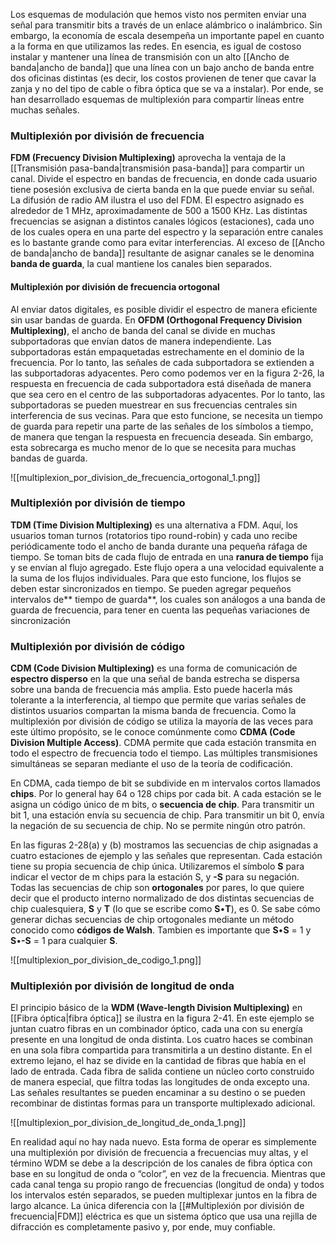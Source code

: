 Los esquemas de modulación que hemos visto nos permiten enviar una señal para transmitir bits a través de un enlace alámbrico o inalámbrico. Sin embargo, la economía de escala desempeña un importante papel en cuanto a la forma en que utilizamos las redes. En esencia, es igual de costoso instalar y mantener una línea de transmisión con un alto [[Ancho de banda|ancho de banda]] que una línea con un bajo ancho de banda entre dos oficinas distintas (es decir, los costos provienen de tener que cavar la zanja y no del tipo de cable o fibra óptica que se va a instalar). Por ende, se han desarrollado esquemas de multiplexión para compartir líneas entre muchas señales.

### Multiplexión por división de frecuencia
**FDM (Frecuency Division Multiplexing)** aprovecha la ventaja de la [[Transmisión pasa-banda|transmisión pasa-banda]] para compartir un canal. Divide el espectro en bandas de frecuencia, en donde cada usuario tiene posesión exclusiva de cierta banda en la que puede enviar su señal. La difusión de radio AM ilustra el uso del FDM. El espectro asignado es alrededor de 1 MHz, aproximadamente de 500 a 1500 KHz. Las distintas frecuencias se asignan a distintos canales lógicos (estaciones), cada uno de los cuales opera en una parte del espectro y la separación entre canales es lo bastante grande como para evitar interferencias. Al exceso de [[Ancho de banda|ancho de banda]] resultante de asignar canales se le denomina **banda de guarda**, la cual mantiene los canales bien separados.

#### Multiplexión por división de frecuencia ortogonal
Al enviar datos digitales, es posible dividir el espectro de manera eficiente sin usar bandas de guarda. En **OFDM (Orthogonal Frequency Division Multiplexing)**, el ancho de banda del canal se divide en muchas subportadoras que envían datos de manera independiente. Las subportadoras están empaquetadas estrechamente en el dominio de la frecuencia. Por lo tanto, las señales de cada subportadora se extienden a las subportadoras adyacentes. Pero como podemos ver en la figura 2-26, la respuesta en frecuencia de cada subportadora está diseñada de manera que sea cero en el centro de las subportadoras adyacentes. Por lo tanto, las subportadoras se pueden muestrear en sus frecuencias centrales sin interferencia de sus vecinas. Para que esto funcione, se necesita un tiempo de guarda para repetir una parte de las señales de los símbolos a tiempo, de manera que tengan la respuesta en frecuencia deseada. Sin embargo, esta sobrecarga es mucho menor de lo que se necesita para muchas bandas de guarda.

![[multiplexion_por_division_de_frecuencia_ortogonal_1.png]]

### Multiplexión por división de tiempo
**TDM (Time Division Multiplexing)** es una alternativa a FDM. Aquí, los usuarios toman turnos (rotatorios tipo round-robin) y cada uno recibe periódicamente todo el ancho de banda durante una pequeña ráfaga de tiempo. Se toman bits de cada flujo de entrada en una **ranura de tiempo** fija y se envían al flujo agregado. Este flujo opera a una velocidad equivalente a la suma de los flujos individuales. Para que esto funcione, los flujos se deben estar sincronizados en tiempo. Se pueden agregar pequeños intervalos de** tiempo de guarda**, los cuales son análogos a una banda de guarda de frecuencia, para tener en cuenta las pequeñas variaciones de sincronización

### Multiplexión por división de código
**CDM (Code Division Multiplexing)** es una forma de comunicación de **espectro disperso** en la que una señal de banda estrecha se dispersa sobre una banda de frecuencia más amplia. Esto puede hacerla más tolerante a la interferencia, al tiempo que permite que varias señales de distintos usuarios compartan la misma banda de frecuencia. Como la multiplexión por división de código se utiliza la mayoría de las veces para este último propósito, se le conoce comúnmente como **CDMA (Code Division Multiple Access)**. CDMA permite que cada estación transmita en todo el espectro de frecuencia todo el tiempo. Las múltiples transmisiones simultáneas se separan mediante el uso de la teoría de codificación.

En CDMA, cada tiempo de bit se subdivide en m intervalos cortos llamados **chips**. Por lo general hay 64 o 128 chips por cada bit. A cada estación se le asigna un código único de m bits, o **secuencia de chip**. Para transmitir un bit 1, una estación envía su secuencia de chip. Para transmitir un bit 0, envía la negación de su secuencia de chip. No se permite ningún otro patrón.

En las figuras 2-28(a) y (b) mostramos las secuencias de chip asignadas a cuatro estaciones de ejemplo y las señales que representan. Cada estación tiene su propia secuencia de chip única. Utilizaremos el símbolo **S** para indicar el vector de m chips para la estación S, y **-S** para su negación. Todas las secuencias de chip son **ortogonales** por pares, lo que quiere decir que el producto interno normalizado de dos distintas secuencias de chip cualesquiera, **S** y **T** (lo que se escribe como **S**•**T**), es 0. Se sabe cómo generar dichas secuencias de chip ortogonales mediante un método conocido como **códigos de Walsh**. Tambien es importante que **S**•**S** = 1 y **S**•**-S** = 1 para cualquier **S**.

![[multiplexion_por_division_de_codigo_1.png]]

### Multiplexión por división de longitud de onda
El principio básico de la **WDM (Wave-length Division Multiplexing)** en [[Fibra óptica|fibra óptica]] se ilustra en la figura 2-41. En este ejemplo se juntan cuatro fibras en un combinador óptico, cada una con su energía presente en una longitud de onda distinta. Los cuatro haces se combinan en una sola fibra compartida para transmitirla a un destino distante. En el extremo lejano, el haz se divide en la cantidad de fibras que había en el lado de entrada. Cada fibra de salida contiene un núcleo corto construido de manera especial, que filtra todas las longitudes de onda excepto una. Las señales resultantes se pueden encaminar a su destino o se pueden recombinar de distintas formas para un transporte multiplexado adicional.

![[multiplexion_por_division_de_longitud_de_onda_1.png]]

En realidad aquí no hay nada nuevo. Esta forma de operar es simplemente una multiplexión por división de frecuencia a frecuencias muy altas, y el término WDM se debe a la descripción de los canales de fibra óptica con base en su longitud de onda o “color”, en vez de la frecuencia. Mientras que cada canal tenga su propio rango de frecuencias (longitud de onda) y todos los intervalos estén separados, se pueden multiplexar juntos en la fibra de largo alcance. La única diferencia con la [[#Multiplexión por división de frecuencia|FDM]] eléctrica es que un sistema óptico que usa una rejilla de difracción es completamente pasivo y, por ende, muy confiable.


